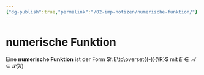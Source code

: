 ```yaml
---
{"dg-publish":true,"permalink":"/02-imp-notizen/numerische-funktion/"}
---
```


# numerische Funktion 
Eine **numerische Funktion** ist der Form $f:E\to\overset{(-)}{\R}$ mit $E\in\mathcal{A}\subseteq\mathcal{P}(X)$

